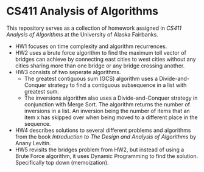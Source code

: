 # CS411 Analysis of Algorithms
This repository serves as a collection of homework assigned in <i>CS411 Analysis of Algorithms</i> at the University of Alaska Fairbanks.

<ul>
	<li> HW1 focuses on time complexity and algorithm recurrences.  </li>
	<li> HW2 uses a brute force algorithm to find the maximum toll vector of bridges can achieve by connecting east cities to west cities without any cities sharing more than one bridge or any bridge crossing another.</li>
	<li> HW3 consists of two seperate algorithms.
	<ul>	<li>The greatest contiguous sum (GCS) algorithm uses a Divide-and-Conquer strategy to find a contiguous subsequence in a list with greatest sum. </li>		<li>The inversions algorithm also uses a Divide-and-Conquer strategy in conjunction with Merge Sort. The algorithm returns the number of inversions in a list. An inversion being the number of items that an item x has skipped over when being moved to a different place in the sequence.</li> </ul>
	<li> HW4 describes solutions to several different problems and algorithms from the book <i>Introduction to The Design and Analysis of Algorithms</i> by Anany Levitin.  </li>
	<li> HW5 revisits the bridges problem from HW2, but instead of using a Brute Force algorithm, it uses Dynamic Programming to find the solution. Specifically top down (memoization).
</ul>
